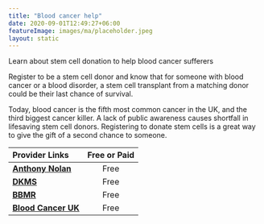 ```yaml
---
title: "Blood cancer help"
date: 2020-09-01T12:49:27+06:00
featureImage: images/ma/placeholder.jpeg
layout: static
---
```


Learn about stem cell donation to help blood cancer sufferers

Register to be a stem cell donor and know that for someone with blood cancer or a blood disorder, a stem cell transplant from a matching donor could be their last chance of survival.

Today, blood cancer is the fifth most common cancer in the UK, and the third biggest cancer killer. A lack of public awareness causes shortfall in lifesaving stem cell donors. Registering to donate stem cells is a great way to give the gift of a second chance to someone.

| Provider Links      | Free or Paid  |  
| :-----------          | :--------------:      |  
| [**Anthony Nolan**](https://www.anthonynolan.org/help-save-a-life/join-stem-cell-register) | Free  | 
| [**DKMS**](https://www.dkms.org.uk/register-now) | Free  | 
| [**BBMR**](https://www.bbmr.co.uk/) | Free  | 
| [**Blood Cancer UK**](https://bloodcancer.org.uk/) | Free  | 
  

<br/><br/>






